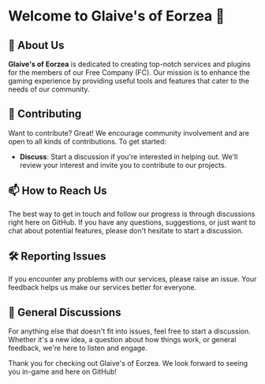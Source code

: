 # Welcome to Glaive's of Eorzea 👋

## 🚀 About Us
**Glaive's of Eorzea** is dedicated to creating top-notch services and plugins for the members of our Free Company (FC). Our mission is to enhance the gaming experience by providing useful tools and features that cater to the needs of our community.

## 🤝 Contributing
Want to contribute? Great! We encourage community involvement and are open to all kinds of contributions. To get started:
- **Discuss**: Start a discussion if you're interested in helping out. We'll review your interest and invite you to contribute to our projects.

## 📫 How to Reach Us
The best way to get in touch and follow our progress is through discussions right here on GitHub. If you have any questions, suggestions, or just want to chat about potential features, please don't hesitate to start a discussion.

## 🛠 Reporting Issues
If you encounter any problems with our services, please raise an issue. Your feedback helps us make our services better for everyone.

## 📢 General Discussions
For anything else that doesn't fit into issues, feel free to start a discussion. Whether it's a new idea, a question about how things work, or general feedback, we're here to listen and engage.

Thank you for checking out Glaive's of Eorzea. We look forward to seeing you in-game and here on GitHub!
